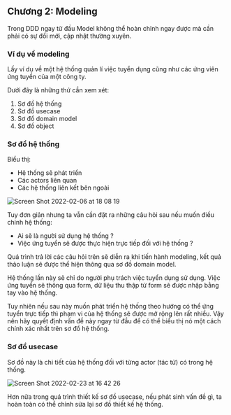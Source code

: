 ## Chương 2: Modeling

Trong DDD ngay từ đầu Model không thể hoàn chỉnh ngay được mà cần phải có sự đổi mới, cập nhật thường xuyên.

### Ví dụ về modeling

Lấy ví dụ về một hệ thống quản lí việc tuyển dụng cũng như các ứng viên ứng tuyển của một công ty.

Dưới đây là những thứ cần xem xét:
1. Sơ đồ hệ thống
2. Sơ đồ usecase
3. Sơ đồ domain model
4. Sơ đồ object

### Sơ đồ hệ thống

Biểu thị:
- Hệ thống sẽ phát triển
- Các actors liên quan
- Các hệ thống liên kết bên ngoài

![Screen Shot 2022-02-06 at 18 08 19](https://user-images.githubusercontent.com/15076665/152674332-0a1c3a08-1015-4622-a93c-2848161789aa.png)

Tuy đơn giản nhưng ta vẫn cần đặt ra những câu hỏi sau nếu muốn điều chỉnh hệ thống:
- Ai sẽ là người sử dụng hệ thống ?
- Việc ứng tuyển sẽ được thực hiện trực tiếp đối với hệ thống ?

Quá trình trả lời các câu hỏi trên sẽ diễn ra khi tiến hành modeling, kết quả thảo luận sẽ được thể hiện thông qua sơ đồ domain model.

Hệ thống lần này sẽ chỉ do người phụ trách việc tuyển dụng sử dụng. Việc ứng tuyển sẽ thông qua form, dữ liệu thu thập từ form sẽ được nhập bằng tay vào hệ thống.

Tuy nhiên nếu sau này muốn phát triển hệ thống theo hướng có thể ứng tuyển trực tiếp thì phạm vi của hệ thống sẽ được mở rộng lên rất nhiều. Vậy nên hãy quyết định vấn đề này ngay từ đầu để có thể biểu thị nó một cách chính xác nhất trên sơ đồ hệ thống.

### Sơ đồ usecase

Sơ đồ này là chi tiết của hệ thống đối với từng actor (tác tử) có trong hệ thống.

![Screen Shot 2022-02-23 at 16 42 26](https://user-images.githubusercontent.com/15076665/155278529-cbde8a2a-5af2-40df-8341-e700ea4b2324.png)

Hơn nữa trong quá trình thiết kế sơ đồ usecase, nếu phát sinh vấn đề gì, ta hoàn toàn có thể chỉnh sửa lại sơ đồ thiết kế hệ thống.
